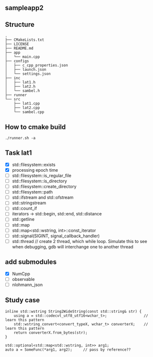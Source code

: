 ## sampleapp2

## Structure

```
.
├── CMakeLists.txt
├── LICENSE
├── README.md
├── app
│   └── main.cpp
├── configs
│   ├── c_cpp_properties.json
│   ├── launch.json
│   └── settings.json
├── inc
│   ├── lat1.h
│   ├── lat2.h
│   └── sambel.h
├── runner
└── src
    ├── lat1.cpp
    ├── lat2.cpp
    └── sambel.cpp
```

## How to cmake build

```
./runner.sh -a
```

## Task lat1
- [x] std::filesystem::exists
- [x] processing epoch time
- [ ] std::filesystem::is_regular_file
- [ ] std::filesystem::is_directory
- [ ] std::filesystem::create_directory
- [ ] std::filesystem::path
- [ ] std::ifstream and std::ofstream
- [ ] std::stringstream
- [ ] std::count_if
- [ ] iterators -> std::begin, std::end, std::distance
- [ ] std::getline
- [ ] std::map
- [ ] std::map<std::wstring, int>::const_iterator
- [ ] std::signal(SIGINT, signal_callback_handler)
- [ ] std::thread // create 2 thread, which while loop. Simulate this to see when debugging, gdb will interchange one to another thread

## add submodules
- [x] NumCpp
- [ ] observable
- [ ] nlohmann_json

## Study case
```1.
inline std::wstring String2WideString(const std::string& str) {
    using a = std::codecvt_utf8_utf16<wchar_t>;                 // learn this pattern
    std::wstring_convert<convert_typeX, wchar_t> converterX;    // learn this pattern
    return converterX.from_bytes(str);
}
```

```2.
std::optional<std::map<std::wstring, int>> arg1;
auto a = SomeFunc(*arg1, arg2);     // pass by reference?? 
```


